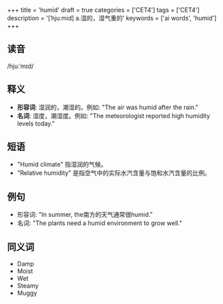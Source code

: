 +++
title = 'humid'
draft = true
categories = ['CET4']
tags = ['CET4']
description = '[ˈhjuːmid] a.湿的，湿气重的'
keywords = ['ai words', 'humid']
+++

## 读音
/hjuːˈmɪd/

## 释义
- **形容词**: 湿润的，潮湿的。例如: "The air was humid after the rain."
- **名词**: 湿度，潮湿度。例如: "The meteorologist reported high humidity levels today."

## 短语
- "Humid climate" 指湿润的气候。
- "Relative humidity" 是指空气中的实际水汽含量与饱和水汽含量的比例。

## 例句
- 形容词: "In summer, the南方的天气通常很humid."
- 名词: "The plants need a humid environment to grow well."

## 同义词
- Damp
- Moist
- Wet
- Steamy
- Muggy
